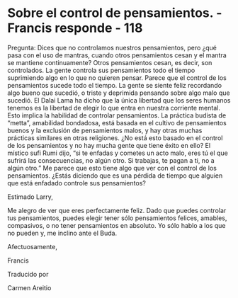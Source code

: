 # Sobre el control de pensamientos. - Francis responde - 118

Pregunta: Dices que no controlamos nuestros pensamientos, pero &iquest;qu&eacute; pasa con el uso de mantras, cuando otros pensamientos cesan y el mantra se mantiene continuamente? Otros pensamientos cesan, es decir, son controlados. La gente controla sus pensamientos todo el tiempo suprimiendo algo en lo que no quieren pensar. Parece que el control de los pensamientos sucede todo el tiempo. La gente se siente feliz recordando algo bueno que sucedi&oacute;, o triste y deprimida pensando sobre algo malo que sucedi&oacute;. El Dalai Lama ha dicho que la &uacute;nica libertad que los seres humanos tenemos es la libertad de elegir lo que entra en nuestra corriente mental. Esto implica la habilidad de controlar pensamientos. La pr&aacute;ctica budista de &ldquo;metta&rdquo;, amabilidad bondadosa, est&aacute; basada en el cultivo de pensamientos buenos y la exclusi&oacute;n de pensamientos malos, y hay otras muchas pr&aacute;cticas similares en otras religiones. &iquest;No est&aacute; esto basado en el control de los pensamientos y no hay mucha gente que tiene &eacute;xito en ello? El m&iacute;stico sufi Rumi dijo, &ldquo;si te enfadas y cometes un acto malo, eres t&uacute; el que sufrir&aacute; las consecuencias, no alg&uacute;n otro. Si trabajas, te pagan a ti, no a alg&uacute;n otro.&rdquo; Me parece que esto tiene algo que ver con el control de los pensamientos. &iquest;Est&aacute;s diciendo que es una p&eacute;rdida de tiempo que alguien que est&aacute; enfadado controle sus pensamientos?

Estimado Larry,

Me alegro de ver que eres perfectamente feliz. Dado que puedes controlar tus pensamientos, puedes elegir tener s&oacute;lo pensamientos felices, amables, compasivos, o no tener pensamientos en absoluto. Yo s&oacute;lo hablo a los que no pueden y, me inclino ante el Buda.

Afectuosamente, 

Francis 

Traducido por 

Carmen Areitio

